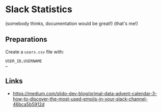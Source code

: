 # Slack Statistics

(somebody thinks, documentation would be great!)
(that's me!)

## Preparations

Create a `users.csv` file with:

```csv
USER_ID,USERNAME
…
```

## Links

* https://medium.com/slido-dev-blog/primal-data-advent-calendar-3-how-to-discover-the-most-used-emojis-in-your-slack-channel-46bca5b5912d

